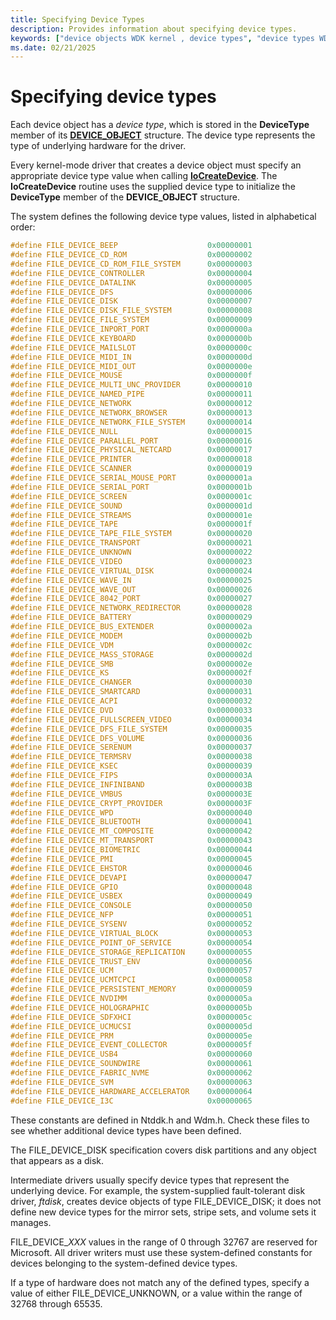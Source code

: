 ```yaml
---
title: Specifying Device Types
description: Provides information about specifying device types.
keywords: ["device objects WDK kernel , device types", "device types WDK device objects"]
ms.date: 02/21/2025
---
```


# Specifying device types

Each device object has a *device type*, which is stored in the **DeviceType** member of its [**DEVICE_OBJECT**](/windows-hardware/drivers/ddi/wdm/ns-wdm-_device_object) structure. The device type represents the type of underlying hardware for the driver.

Every kernel-mode driver that creates a device object must specify an appropriate device type value when calling [**IoCreateDevice**](/windows-hardware/drivers/ddi/wdm/nf-wdm-iocreatedevice). The **IoCreateDevice** routine uses the supplied device type to initialize the **DeviceType** member of the **DEVICE_OBJECT** structure.

The system defines the following device type values, listed in alphabetical order:

```cpp
#define FILE_DEVICE_BEEP                    0x00000001
#define FILE_DEVICE_CD_ROM                  0x00000002
#define FILE_DEVICE_CD_ROM_FILE_SYSTEM      0x00000003
#define FILE_DEVICE_CONTROLLER              0x00000004
#define FILE_DEVICE_DATALINK                0x00000005
#define FILE_DEVICE_DFS                     0x00000006
#define FILE_DEVICE_DISK                    0x00000007
#define FILE_DEVICE_DISK_FILE_SYSTEM        0x00000008
#define FILE_DEVICE_FILE_SYSTEM             0x00000009
#define FILE_DEVICE_INPORT_PORT             0x0000000a
#define FILE_DEVICE_KEYBOARD                0x0000000b
#define FILE_DEVICE_MAILSLOT                0x0000000c
#define FILE_DEVICE_MIDI_IN                 0x0000000d
#define FILE_DEVICE_MIDI_OUT                0x0000000e
#define FILE_DEVICE_MOUSE                   0x0000000f
#define FILE_DEVICE_MULTI_UNC_PROVIDER      0x00000010
#define FILE_DEVICE_NAMED_PIPE              0x00000011
#define FILE_DEVICE_NETWORK                 0x00000012
#define FILE_DEVICE_NETWORK_BROWSER         0x00000013
#define FILE_DEVICE_NETWORK_FILE_SYSTEM     0x00000014
#define FILE_DEVICE_NULL                    0x00000015
#define FILE_DEVICE_PARALLEL_PORT           0x00000016
#define FILE_DEVICE_PHYSICAL_NETCARD        0x00000017
#define FILE_DEVICE_PRINTER                 0x00000018
#define FILE_DEVICE_SCANNER                 0x00000019
#define FILE_DEVICE_SERIAL_MOUSE_PORT       0x0000001a
#define FILE_DEVICE_SERIAL_PORT             0x0000001b
#define FILE_DEVICE_SCREEN                  0x0000001c
#define FILE_DEVICE_SOUND                   0x0000001d
#define FILE_DEVICE_STREAMS                 0x0000001e
#define FILE_DEVICE_TAPE                    0x0000001f
#define FILE_DEVICE_TAPE_FILE_SYSTEM        0x00000020
#define FILE_DEVICE_TRANSPORT               0x00000021
#define FILE_DEVICE_UNKNOWN                 0x00000022
#define FILE_DEVICE_VIDEO                   0x00000023
#define FILE_DEVICE_VIRTUAL_DISK            0x00000024
#define FILE_DEVICE_WAVE_IN                 0x00000025
#define FILE_DEVICE_WAVE_OUT                0x00000026
#define FILE_DEVICE_8042_PORT               0x00000027
#define FILE_DEVICE_NETWORK_REDIRECTOR      0x00000028
#define FILE_DEVICE_BATTERY                 0x00000029
#define FILE_DEVICE_BUS_EXTENDER            0x0000002a
#define FILE_DEVICE_MODEM                   0x0000002b
#define FILE_DEVICE_VDM                     0x0000002c
#define FILE_DEVICE_MASS_STORAGE            0x0000002d
#define FILE_DEVICE_SMB                     0x0000002e
#define FILE_DEVICE_KS                      0x0000002f
#define FILE_DEVICE_CHANGER                 0x00000030
#define FILE_DEVICE_SMARTCARD               0x00000031
#define FILE_DEVICE_ACPI                    0x00000032
#define FILE_DEVICE_DVD                     0x00000033
#define FILE_DEVICE_FULLSCREEN_VIDEO        0x00000034
#define FILE_DEVICE_DFS_FILE_SYSTEM         0x00000035
#define FILE_DEVICE_DFS_VOLUME              0x00000036
#define FILE_DEVICE_SERENUM                 0x00000037
#define FILE_DEVICE_TERMSRV                 0x00000038
#define FILE_DEVICE_KSEC                    0x00000039
#define FILE_DEVICE_FIPS                    0x0000003A
#define FILE_DEVICE_INFINIBAND              0x0000003B
#define FILE_DEVICE_VMBUS                   0x0000003E
#define FILE_DEVICE_CRYPT_PROVIDER          0x0000003F
#define FILE_DEVICE_WPD                     0x00000040
#define FILE_DEVICE_BLUETOOTH               0x00000041
#define FILE_DEVICE_MT_COMPOSITE            0x00000042
#define FILE_DEVICE_MT_TRANSPORT            0x00000043
#define FILE_DEVICE_BIOMETRIC               0x00000044
#define FILE_DEVICE_PMI                     0x00000045
#define FILE_DEVICE_EHSTOR                  0x00000046
#define FILE_DEVICE_DEVAPI                  0x00000047
#define FILE_DEVICE_GPIO                    0x00000048
#define FILE_DEVICE_USBEX                   0x00000049
#define FILE_DEVICE_CONSOLE                 0x00000050
#define FILE_DEVICE_NFP                     0x00000051
#define FILE_DEVICE_SYSENV                  0x00000052
#define FILE_DEVICE_VIRTUAL_BLOCK           0x00000053
#define FILE_DEVICE_POINT_OF_SERVICE        0x00000054
#define FILE_DEVICE_STORAGE_REPLICATION     0x00000055
#define FILE_DEVICE_TRUST_ENV               0x00000056
#define FILE_DEVICE_UCM                     0x00000057
#define FILE_DEVICE_UCMTCPCI                0x00000058
#define FILE_DEVICE_PERSISTENT_MEMORY       0x00000059
#define FILE_DEVICE_NVDIMM                  0x0000005a
#define FILE_DEVICE_HOLOGRAPHIC             0x0000005b
#define FILE_DEVICE_SDFXHCI                 0x0000005c
#define FILE_DEVICE_UCMUCSI                 0x0000005d
#define FILE_DEVICE_PRM                     0x0000005e
#define FILE_DEVICE_EVENT_COLLECTOR         0x0000005f
#define FILE_DEVICE_USB4                    0x00000060
#define FILE_DEVICE_SOUNDWIRE               0x00000061
#define FILE_DEVICE_FABRIC_NVME             0x00000062
#define FILE_DEVICE_SVM                     0x00000063
#define FILE_DEVICE_HARDWARE_ACCELERATOR    0x00000064
#define FILE_DEVICE_I3C                     0x00000065
```

These constants are defined in Ntddk.h and Wdm.h. Check these files to see whether additional device types have been defined.

The FILE_DEVICE_DISK specification covers disk partitions and any object that appears as a disk.

Intermediate drivers usually specify device types that represent the underlying device. For example, the system-supplied fault-tolerant disk driver, *ftdisk*, creates device objects of type FILE_DEVICE_DISK; it does not define new device types for the mirror sets, stripe sets, and volume sets it manages.

FILE_DEVICE_*XXX* values in the range of 0 through 32767 are reserved for Microsoft. All driver writers must use these system-defined constants for devices belonging to the system-defined device types.

If a type of hardware does not match any of the defined types, specify a value of either FILE_DEVICE_UNKNOWN, or a value within the range of 32768 through 65535.
